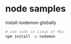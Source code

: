 # node samples
install nodemon globally
```bash
# use sudo in Linux or Mac
npm install -g nodemon
```
